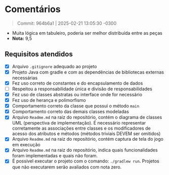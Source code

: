# Comentários
> Commit: 964b6a1 | 2025-02-21 13:05:30 -0300

- Muita lógica em tabuleiro, poderia ser melhor distribuída entre as peças
- **Nota:** 9,5


## Requisitos atendidos

- [x] Arquivo `.gitignore` adequado ao projeto
- [x] Projeto Java com gradle e com as dependências de bibliotecas externas necessárias
- [x] Fez uso correto de constantes e do encapsulamento de dados
- [ ] Respeitou a responsabilidade única e divisão de responsabilidades
- [x] Fez uso de classes abstratas ou interface onde for necessário
- [x] Fez uso de herança e polimorfismo
- [x] Comportamento correto da classe que possui o método `main`
- [x] Comportamento correto das demais classes modeladas
- [x] Arquivo `Readme.md` na raiz do repositório, contém o diagrama de classes UML (perspectiva de implementação). É necessário representar corretamente as associações entre classes e os modificadores de acesso dos atributos e métodos (métodos triviais DEVEM ser omitidos)
- [x] Arquivo `Readme.md` na raiz do repositório, contém captura de tela do jogo em execução
- [x] Arquivo `Readme.md` na raiz do repositório, indica quais funcionalidades foram implementadas e quais não foram.
- [x] É possível executar o projeto com o comando: `./gradlew run`. Projetos que não executarem serão avaliados com nota zero.
